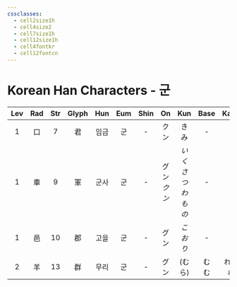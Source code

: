 ```yaml
---
cssclasses:
  - cell2size1h
  - cell4size2
  - cell7size1h
  - cell12size1h
  - cell4fontkr
  - cell12fontcn
---
```


# Korean Han Characters - 군

| Lev | Rad | Str | Glyph | Hun | Eum | Shin |     On     |      Kun      |  Base  |  Kana   | Simp | Man |  Can  |
| :-: | :-: | :-: | :---: | :-: | :-: | :--: | :--------: | :-----------: | :----: | :-----: | :--: | :-: | :---: |
|  1  |  口  |  7  |   君   | 임금  |  군  |  -   |     クン     |      きみ       |   -    |    -    |  -   | jūn | gwan1 |
|  1  |  車  |  9  |   軍   | 군사  |  군  |  -   | グン<br>*クン* | *いくさ<br>つわもの* |   -    |    -    |  军   | jūn | gwan1 |
|  1  |  邑  | 10  |   郡   | 고을  |  군  |  -   |     グン     |     *こおり*     |   -    |    -    |  -   | jùn | gwan6 |
|  2  |  羊  | 13  |   群   | 무리  |  군  |  -   |     グン     |     (むら)      | む<br>む | れる<br>れ |  -   | qún | kwan4 |
